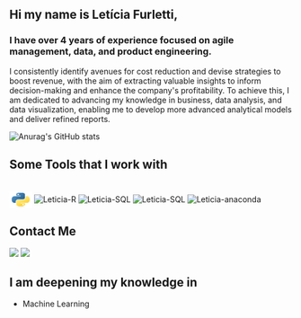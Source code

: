 ## Hi my name is Letícia Furletti, 
### I have over 4 years of experience focused on agile management, data, and product engineering. 

I consistently identify avenues for cost reduction and devise strategies to boost revenue, with the aim of extracting valuable insights to inform decision-making and enhance the company's profitability. To achieve this, I am dedicated to advancing my knowledge in business, data analysis, and data visualization, enabling me to develop more advanced analytical models and deliver refined reports.

![Anurag's GitHub stats](https://github-readme-stats.vercel.app/api?username=leticiafurletti&show_icons=true&theme=tokyonight)

## Some Tools that I work with

<div style="display: inline_block"><br>

  <img align="center" alt="Leticia-Python" height="30" width="40" src="https://raw.githubusercontent.com/devicons/devicon/master/icons/python/python-original.svg">
  <img align="center" alt="Leticia-R" height="30" width="40" src="https://cdn.jsdelivr.net/gh/devicons/devicon/icons/r/r-plain.svg">
  <img align="center" alt="Leticia-SQL" height="30" width="40" src="https://cdn.jsdelivr.net/gh/devicons/devicon/icons/postgresql/postgresql-original.svg">
  <img align="center" alt="Leticia-SQL" height="30" width="40" src="https://cdn.jsdelivr.net/gh/devicons/devicon/icons/mysql/mysql-plain-wordmark.svg">
  <img align="center" alt="Leticia-anaconda" height="30" width="40" src="https://cdn.jsdelivr.net/gh/devicons/devicon/icons/anaconda/anaconda-original.svg">
</div>
  
  ## Contact Me 
 
<div> 
  <a href = "mailto:leticiafurletti@gmail.com"><img src="https://img.shields.io/badge/-Gmail-%23333?style=for-the-badge&logo=gmail&logoColor=white" target="_blank"></a>
  <a href="https://www.linkedin.com/in/leticiafurletti" target="_blank"><img src="https://img.shields.io/badge/-LinkedIn-%230077B5?style=for-the-badge&logo=linkedin&logoColor=white" target="_blank"></a> 
  
</div>

##  I am deepening my knowledge in
  
  * Machine Learning
